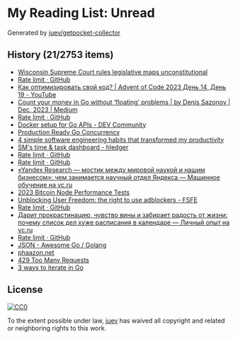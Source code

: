 # My Reading List: Unread

Generated by [juev/getpocket-collector](https://github.com/juev/getpocket-collector)

## History (21/2753 items)

- [Wisconsin Supreme Court rules legislative maps unconstitutional](https://www.jsonline.com/story/news/politics/2023/12/22/wisconsin-supreme-court-rules-legislative-maps-unconstitutional/72010456007/)
- [Rate limit · GitHub](https://github.com/huandu/go-clone)
- [Как оптимизировать свой код? | Advent of Code 2023 День 14, День 19 - YouTube](https://www.youtube.com/watch?v=vTsfUnjJF3k)
- [Count your money in Go without ‘floating’ problems | by Denis Sazonov | Dec, 2023 | Medium](https://medium.com/@sadensmol/count-your-money-in-go-without-floating-problems-ad4446c534d1)
- [Rate limit · GitHub](https://github.com/shopspring/decimal)
- [Docker setup for Go APIs - DEV Community](https://dev.to/the-arcade-01/docker-setup-for-go-apis-2lbk)
- [Production Ready Go Concurrency](https://www.storj.io/blog/production-concurrency)
- [4 simple software engineering habits that transformed my productivity](https://read.engineerscodex.com/p/simple-software-engineering-habits)
- [SM's time & task dashboard - hledger](https://hledger.org/time-and-task-dashboard.html)
- [Rate limit · GitHub](https://github.com/Permify/permify)
- [Rate limit · GitHub](https://github.com/maypok86/otter)
- [«Yandex Research — мостик между мировой наукой и нашим бизнесом»: чем занимается научный отдел Яндекса — Машинное обучение на vc.ru](https://vc.ru/ml/954868-yandex-research-mostik-mezhdu-mirovoy-naukoy-i-nashim-biznesom-chem-zanimaetsya-nauchnyy-otdel-yandeksa)
- [2023 Bitcoin Node Performance Tests](https://blog.lopp.net/2023-bitcoin-node-performance-tests/)
- [Unblocking User Freedom: the right to use adblockers - FSFE](https://fsfe.org/news/2023/news-20231220-01.sl.html)
- [Rate limit · GitHub](https://github.com/thoas/go-funk)
- [Дарит прокрастинацию, чувство вины и забирает радость от жизни: почему список дел хуже расписания в календаре — Личный опыт на vc.ru](https://vc.ru/life/174401-darit-prokrastinaciyu-chuvstvo-viny-i-zabiraet-radost-ot-zhizni-pochemu-spisok-del-huzhe-raspisaniya-v-kalendare)
- [Rate limit · GitHub](https://github.com/nicklaw5/go-respond)
- [JSON - Awesome Go / Golang](https://awesome-go.com/json/)
- [phaazon.net](https://phaazon.net/blog/kakoune-philosophy)
- [429 Too Many Requests](https://vedomosti.ru/technology/articles/2023/12/26/1013060-selectel-zapustil-servis)
- [3 ways to iterate in Go](https://blog.kowalczyk.info/article/1Bkr/3-ways-to-iterate-in-go.html)

## License

[![CC0](https://mirrors.creativecommons.org/presskit/buttons/88x31/svg/cc-zero.svg)](https://creativecommons.org/publicdomain/zero/1.0/)

To the extent possible under law, [juev](https://github.com/juev) has waived all copyright and related or neighboring rights to this work.
